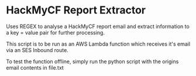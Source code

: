 HackMyCF Report Extractor
=========================

Uses REGEX to analyse a HackMyCF report email and extract information
to a key = value pair for further processing.

This script is to be run as an AWS Lambda function which receives it's
email via an SES Inbound route.

To test the function offline, simply run the python script with the
origins email contents in file.txt